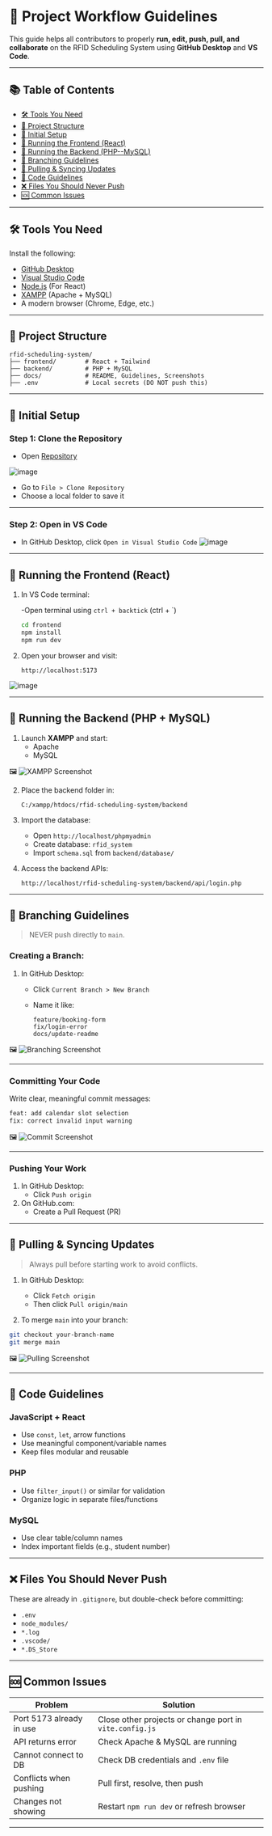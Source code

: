 # 🚀 Project Workflow Guidelines

This guide helps all contributors to properly **run, edit, push, pull, and collaborate** on the RFID Scheduling System using **GitHub Desktop** and **VS Code**.

---

## 📚 Table of Contents

- [🛠 Tools You Need](#-tools-you-need)
- [📁 Project Structure](#-project-structure)
- [🌱 Initial Setup](#-initial-setup)
- [🔧 Running the Frontend (React)](#-running-the-frontend-react)
- [🔧 Running the Backend (PHP--MySQL)](#-running-the-backend-php--mysql)
- [🌿 Branching Guidelines](#-branching-guidelines)
- [🔄 Pulling & Syncing Updates](#-pulling--syncing-updates)
- [🧼 Code Guidelines](#-code-guidelines)
- [❌ Files You Should Never Push](#️-files-you-should-never-push)
- [🆘 Common Issues](#-common-issues)

---

## 🛠 Tools You Need

Install the following:

- [GitHub Desktop](https://desktop.github.com/)
- [Visual Studio Code](https://code.visualstudio.com/)
- [Node.js](https://nodejs.org/en) (For React)
- [XAMPP](https://www.apachefriends.org/index.html) (Apache + MySQL)
- A modern browser (Chrome, Edge, etc.)

---

## 📁 Project Structure

```
rfid-scheduling-system/
├── frontend/        # React + Tailwind
├── backend/         # PHP + MySQL
├── docs/            # README, Guidelines, Screenshots
├── .env             # Local secrets (DO NOT push this)
```

---

## 🌱 Initial Setup

### Step 1: Clone the Repository

- Open [Repository](https://github.com/MUMEi-28/TSU-ID-Scheduling-System)
  
![image](https://github.com/user-attachments/assets/5cb5daa6-7cb1-4c66-bd34-f2ba577a4069)
- Go to `File > Clone Repository`
- Choose a local folder to save it

---

### Step 2: Open in VS Code

- In GitHub Desktop, click `Open in Visual Studio Code`
![image](https://github.com/user-attachments/assets/52310414-9603-406b-94a4-3a8e690e4b80)

---

## 🔧 Running the Frontend (React)

1. In VS Code terminal:

   -Open terminal using `ctrl + backtick` (ctrl + `)

   ```bash
   cd frontend
   npm install
   npm run dev
   ```

3. Open your browser and visit:
   ```
   http://localhost:5173
   ```

![image](https://github.com/user-attachments/assets/7aa266cb-33af-4d99-9b18-22082a127f01)

---

## 🔧 Running the Backend (PHP + MySQL)

1. Launch **XAMPP** and start:
   - Apache
   - MySQL

🖼️ ![XAMPP Screenshot](<insert-your-screenshot-url-here>)

2. Place the backend folder in:
   ```
   C:/xampp/htdocs/rfid-scheduling-system/backend
   ```

3. Import the database:
   - Open `http://localhost/phpmyadmin`
   - Create database: `rfid_system`
   - Import `schema.sql` from `backend/database/`

4. Access the backend APIs:
   ```
   http://localhost/rfid-scheduling-system/backend/api/login.php
   ```

---

## 🌿 Branching Guidelines

> NEVER push directly to `main`.

### Creating a Branch:

1. In GitHub Desktop:
   - Click `Current Branch > New Branch`
   - Name it like:

     ```
     feature/booking-form
     fix/login-error
     docs/update-readme
     ```

🖼️ ![Branching Screenshot](<insert-your-screenshot-url-here>)

---

### Committing Your Code

Write clear, meaningful commit messages:
```bash
feat: add calendar slot selection
fix: correct invalid input warning
```

🖼️ ![Commit Screenshot](<insert-your-screenshot-url-here>)

---

### Pushing Your Work

1. In GitHub Desktop:
   - Click `Push origin`
2. On GitHub.com:
   - Create a Pull Request (PR)

---

## 🔄 Pulling & Syncing Updates

> Always pull before starting work to avoid conflicts.

1. In GitHub Desktop:
   - Click `Fetch origin`
   - Then click `Pull origin/main`

2. To merge `main` into your branch:

```bash
git checkout your-branch-name
git merge main
```

🖼️ ![Pulling Screenshot](<insert-your-screenshot-url-here>)

---

## 🧼 Code Guidelines

### JavaScript + React
- Use `const`, `let`, arrow functions
- Use meaningful component/variable names
- Keep files modular and reusable

### PHP
- Use `filter_input()` or similar for validation
- Organize logic in separate files/functions

### MySQL
- Use clear table/column names
- Index important fields (e.g., student number)

---

## ❌ Files You Should Never Push

These are already in `.gitignore`, but double-check before committing:

- `.env`
- `node_modules/`
- `*.log`
- `.vscode/`
- `*.DS_Store`

---

## 🆘 Common Issues

| Problem                        | Solution                                           |
|-------------------------------|----------------------------------------------------|
| Port 5173 already in use       | Close other projects or change port in `vite.config.js` |
| API returns error              | Check Apache & MySQL are running                  |
| Cannot connect to DB          | Check DB credentials and `.env` file              |
| Conflicts when pushing        | Pull first, resolve, then push                    |
| Changes not showing           | Restart `npm run dev` or refresh browser          |

---



